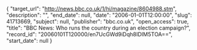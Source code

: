{
  "target_url": "http://news.bbc.co.uk/1/hi/magazine/8604988.stm", 
  "description": "", 
  "end_date": null, 
  "date": "2006-01-01T12:00:00", 
  "slug": 41713669, 
  "subject": null, 
  "publisher": "bbc.co.uk", 
  "open_access": true, 
  "title": "BBC News: Who runs the country during an election campaign?", 
  "record_id": "20060101T120000/en7UcGWd9iDqh8IDIM5TOA==", 
  "start_date": null
}

